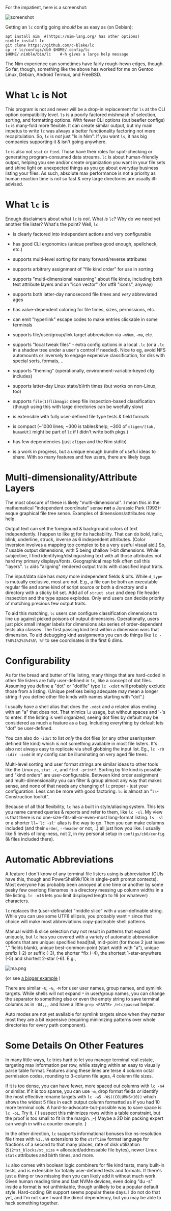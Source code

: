 For the impatient, here is a screenshot:

![screenshot](https://raw.githubusercontent.com/c-blake/lc/master/screenshots/main.png)

Getting an `lc` config going *should* be as easy as (on Debian):
```
apt install nim  #(https://nim-lang.org/ has other options)
nimble install lc
git clone https://github.com/c-blake/lc
cp -r lc/configs/cb0 $HOME/.config/lc
$HOME/.nimble/bin/lc    #-h gives a large help message
```
The Nim experience can sometimes have fairly rough-hewn edges, though.  So far,
though, something like the above has worked for me on Gentoo Linux, Debian,
Android Termux, and FreeBSD.

What `lc` is Not
================
This program is not and never will be a drop-in replacement for `ls` at the CLI
option compatibility level.  `ls` is a poorly factored mishmash of selection,
sorting, and formatting options.  With fewer CLI options (but beefier configs)
`lc` is many-fold more flexible.  It can create similar output, but my main
impetus to write `lc` was always a better functionality factoring not mere
recapitulation.  So, `lc` is *not* just "ls in Nim".  If you want `ls`, it has
big companies supporting it & isn't going anywhere.

`lc` is also not `stat` or `find`.  Those have their roles for spot-checking or
generating program-consumed data streams.  `lc` is about human-friendly output,
helping you see and/or create organization you want in your file sets and shine
light on unexpected things as you go about everyday business listing your files.
As such, absolute max performance is not a priority as human reaction time is
not so fast & very large directories are usually ill-advised.

What `lc` is
============
Enough disclaimers about what `lc` is *not*.  What *is* `lc`?  Why do we need
yet another file lister?  What's the point?  Well, `lc`

 - is clearly factored into independent actions and very configurable

 - has good CLI ergonomics (unique prefixes good enough, spellcheck, etc.)

 - supports multi-level sorting for many forward/reverse attributes

 - supports arbitrary assignment of "file kind order" for use in sorting

 - supports "multi-dimensional reasoning" about file kinds, including both
   text attribute layers and an "icon vector" (for utf8 "icons", anyway)

 - supports both latter-day nanosecond file times and *very* abbreviated ages

 - has value-dependent coloring for file times, sizes, permissions, etc.

 - can emit "hyperlink" escape codes to make entries clickable in some terminals

 - supports file/user/group/link target abbreviation via `-mNum`, `-ma`, etc.

 - supports "local tweak files" - extra config options in a local `.lc` (or a
   `.lc` in a shadow tree under a user's control if needed).  Nice to eg, avoid
   NFS automounts or inversely to engage expensive classification, for dirs with
   special sorts, formats, ..

 - supports "theming" (operationally, environment-variable-keyed cfg includes)

 - supports latter-day Linux statx/b)irth times (but works on non-Linux, too)

 - supports `file(1)`/`libmagic` deep file inspection-based classification
   (though using this with large directories can be woefully slow)

 - is extensible with fully user-defined file type tests & field formats

 - is compact (~1000 lines; ~300 is tables&help, ~300 of `cligen/[tab, humanUt]`
   might be part of `lc` if I didn't write both pkgs.)

 - has few dependencies (just `cligen` and the Nim stdlib)

 - is a work in progress, but a unique enough bundle of useful ideas to share.
   With so many features and few users, there are likely bugs.

Multi-dimensionality/Attribute Layers
=====================================
The most obscure of these is likely "multi-dimensional".  I mean this in the
mathematical "independent coordinate" sense **not** a Jurassic Park (1993)-esque
graphical file tree sense.  Examples of dimensions/attributes may help.

Output text can set the foreground & background colors of text independently.  I
happen to like [st](https://git.suckless.org/st/) for its hackability.  That can
do bold, italic, blink, underline, struck, inverse as 6 independent attributes.
(Color inversion involves a mapping too complex to be a very useful visual aid.)
So, 7 usable output dimensions, with 5 being shallow 1-bit dimensions.  While
subjective, I find identifying/distinguishing text with all those attributes not
hard my primary displays/fonts.  Geographical map folk often call this "layers".
`lc` aids "aligning" rendered output traits with classified input traits.

The input/data side has *many* more independent fields & bits.  While `d_type`
is mutually exclusive, most are not.  E.g., a file can be both an executable
regular file and some kind of script source or both a directory and a directory
with a sticky bit set.  Add all of `struct stat` and deep file header inspection
and the type space explodes.  Only end users can decide priority of matching
precious few output traits.

To aid this matching, `lc` users can configure classification dimensions to line
up against picked poisons of output dimensions.  Operationally, users just pick
small integer labels for dimensions aka series of order-dependent tests aka
classes.  The first passing kind test within a dimension wins that dimension.
To aid debugging kind assignments you can do things like `lc -f%0%1%2%3%4%5\ %f`
to see coordinates in the first 6 dims.

Configurability
===============
As for the bread and butter of file listing, many things that are hard-coded in
other file listers are fully user-defined in `lc`, like a concept of dot files.
Assuming you define a "dot" or "dotfile" type `lc -xdot` will probably exclude
those from a listing.  (Unique prefixes being adequate may mean a longer string
if you define other file kinds with names starting with "dot".)

I usually have a shell alias that does the `-xdot` and a related alias ending
with an "a" that does not.  That mimics `ls` usage, but without spaces and '-'s
to enter.  If the listing is well organized, seeing dot files by default may be
considered as much a feature as a bug.  Including everything by default lets
"dot" be user-defined.

You can also do `-idot` to list *only* the dot files (or any other user/system
defined file kind) which is not something available in most file listers.  It's
also not always easy to replicate via shell globbing the input list.  Eg., `lc
-r0 -idir -iodd` in my config can be illuminating on very aged file trees.

Multi-level sorting and user format strings are similar ideas to other tools
like the Linux `ps`, `stat -c`, and `find -printf`.  Sorting by file kind is
possible and "kind orders" are user-configurable.  Between kind order assignment
and multi-dimensionality you can filter & group almost any way that makes sense,
and none of that needs any changing of `lc` proper - just your configuration.
Less can be more with good factoring.  `lc` is almost an "`ls`-Construction
toolkit".

Because of all that flexibility, `lc` has a built in style/aliasing system.
This lets you name canned queries & reports and refer to them, like `lc -sl`.
My view is that there is no one-size-fits-all-or-even-most long-format listing.
`ls -sl` or a shorter `ll='lc -sl'` alias is the way to go.  Then you can make
columns included (and their `order`, `--header` or not, ..) all just how you
like.  I usually like 5 levels of long-ness, not 2, in my personal setup in
`configs/cb0/config` (& files included there).

Automatic Abbreviations
=======================
A feature I don't know of any terminal file listers using is abbreviation (GUIs
have this, though and PowerShell9k/10k in single-path prompt contexts).  Most
everyone has probably been annoyed at one time or another by some pesky few
overlong filenames in a directory messing up column widths in a file listing.
`lc -m16` lets you limit displayed length to 16 (or whatever) characters.

`lc` replaces the (user-definable) "middle slice" with a user-definable string.
While you can use some UTF8 ellipsis, you probably want `*` since that choice
will make most abbreviations copy-pasteable shell patterns.

Manual width & slice selection may not result in patterns that expand uniquely,
but `lc` has you covered with a variety of automatic abbreviation options that
are unique: specified head|tail, mid-point (for those 2 just leave "," fields
blank), unique best-common-point (start width with "a"), unique prefix (-2) or
suffix (-3), the shorter \*fix (-4), the shortest 1-star-anywhere (-5) and
shortest 2-star (-6).  E.g.,

![ma.png](https://raw.githubusercontent.com/c-blake/lc/master/screenshots/ma.png)

(or see [a bigger example](https://htmlpreview.github.io/?https://raw.githubusercontent.com/c-blake/lc/master/screenshots/src-linux-script/progression.html) )

There are similar `-U`, `-G`, `-M` for user user names, group names, and symlink
targets.  While shells will not expand `*` in user/group names, you can change
the separator to something else or even the empty string to save terminal
columns as in `-U4,,,` and have a little `grep <PASTE> /etc/passwd` helper.

Auto modes are not yet available for symlink targets since when they matter most
they are a bit expensive (requiring minimizing patterns over whole directories
for every path component).

Some Details On Other Features
==============================
In many little ways, `lc` tries hard to let you manage terminal real estate,
targeting max information per row, while staying within an easy to visually
parse table format.  Features along these lines are terse 4 column octal
permission codes, rounding to 3-column file ages, 4 column file sizes.

If it is too dense, you can have fewer, more spaced out columns with `lc -n4` or
similar.  If it is too sparse, you can use `-m`, drop format fields *or*
identify the most effective rename targets with `lc -w5 -W$((COLUMNS+10))` which
shows the widest 5 files in each output column formatted as if you had 10 more
terminal cols.  A hard-to-advocate-but-possible way to save space is `lc -oL`.
Try it. { I suspect this minimizes rows within a table constraint, but the proof
is too small to fit in the margin. ;-)  Maybe a 2D bin packing expert can weigh
in with a counter example. }

In the other direction, `lc` supports informational bonuses like ns-resolution
file times with `%1..%9` extensions to the `strftime` format language for
fractions of a second to that many places, rate of disk utilization
(`512*st_blocks/st_size` = allocated/addressable file bytes), newer Linux
`statx` attributes and birth times, and more.

`lc` also comes with boolean logic combiners for file kind tests, many built-in
tests, and is extensible for totally user-defined tests and formats.  If there's
just a thing or two missing then you can likely add it without much work.  Given
human reading time and fast NVMe devices, even doing "du -s" inside a format is
not unthinkable, though unlikely to be a popular default style.  Hard-coding Git
support seems popular these days.  I do not do that yet, and I'm not sure I want
the direct dependency, but you may be able to hack something together.
